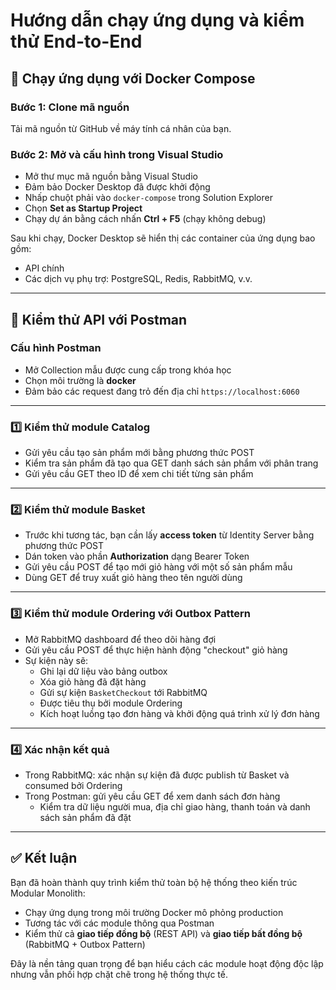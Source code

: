 # Hướng dẫn chạy ứng dụng và kiểm thử End-to-End

## 🚀 Chạy ứng dụng với Docker Compose

### Bước 1: Clone mã nguồn
Tải mã nguồn từ GitHub về máy tính cá nhân của bạn.

### Bước 2: Mở và cấu hình trong Visual Studio
- Mở thư mục mã nguồn bằng Visual Studio
- Đảm bảo Docker Desktop đã được khởi động
- Nhấp chuột phải vào `docker-compose` trong Solution Explorer
- Chọn **Set as Startup Project**
- Chạy dự án bằng cách nhấn **Ctrl + F5** (chạy không debug)

Sau khi chạy, Docker Desktop sẽ hiển thị các container của ứng dụng bao gồm:
- API chính
- Các dịch vụ phụ trợ: PostgreSQL, Redis, RabbitMQ, v.v.

---

## 🧪 Kiểm thử API với Postman

### Cấu hình Postman
- Mở Collection mẫu được cung cấp trong khóa học
- Chọn môi trường là **docker**
- Đảm bảo các request đang trỏ đến địa chỉ `https://localhost:6060`

---

### 1️⃣ Kiểm thử module Catalog

- Gửi yêu cầu tạo sản phẩm mới bằng phương thức POST
- Kiểm tra sản phẩm đã tạo qua GET danh sách sản phẩm với phân trang
- Gửi yêu cầu GET theo ID để xem chi tiết từng sản phẩm

---

### 2️⃣ Kiểm thử module Basket

- Trước khi tương tác, bạn cần lấy **access token** từ Identity Server bằng phương thức POST
- Dán token vào phần **Authorization** dạng Bearer Token
- Gửi yêu cầu POST để tạo mới giỏ hàng với một số sản phẩm mẫu
- Dùng GET để truy xuất giỏ hàng theo tên người dùng

---

### 3️⃣ Kiểm thử module Ordering với Outbox Pattern

- Mở RabbitMQ dashboard để theo dõi hàng đợi
- Gửi yêu cầu POST để thực hiện hành động "checkout" giỏ hàng
- Sự kiện này sẽ:
  - Ghi lại dữ liệu vào bảng outbox
  - Xóa giỏ hàng đã đặt hàng
  - Gửi sự kiện `BasketCheckout` tới RabbitMQ
  - Được tiêu thụ bởi module Ordering
  - Kích hoạt luồng tạo đơn hàng và khởi động quá trình xử lý đơn hàng

---

### 4️⃣ Xác nhận kết quả

- Trong RabbitMQ: xác nhận sự kiện đã được publish từ Basket và consumed bởi Ordering
- Trong Postman: gửi yêu cầu GET để xem danh sách đơn hàng
  - Kiểm tra dữ liệu người mua, địa chỉ giao hàng, thanh toán và danh sách sản phẩm đã đặt

---

## ✅ Kết luận

Bạn đã hoàn thành quy trình kiểm thử toàn bộ hệ thống theo kiến trúc Modular Monolith:

- Chạy ứng dụng trong môi trường Docker mô phỏng production
- Tương tác với các module thông qua Postman
- Kiểm thử cả **giao tiếp đồng bộ** (REST API) và **giao tiếp bất đồng bộ** (RabbitMQ + Outbox Pattern)

Đây là nền tảng quan trọng để bạn hiểu cách các module hoạt động độc lập nhưng vẫn phối hợp chặt chẽ trong hệ thống thực tế.
